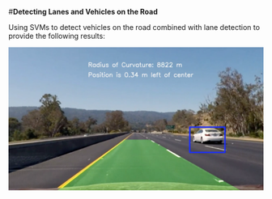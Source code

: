 #**Detecting Lanes and Vehicles on the Road** 

Using SVMs to detect vehicles on the road combined with lane detection to provide the following results:

![VehicleDetection](result.png)